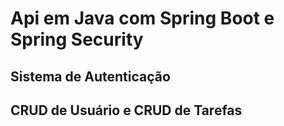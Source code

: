 # Api em Java com Spring Boot e Spring Security

## Sistema de Autenticação 

## CRUD de Usuário e CRUD de Tarefas
